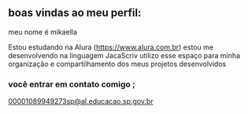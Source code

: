 ## boas vindas ao meu perfil:

meu nome é mikaella 
 
Estou estudando na Alura (https://www.alura.com.br)
estou me desenvolvendo na linguagem JacaScriv
utilizo esse espaço para minha organização e compartilhamento dos meus projetos desenvolvidos

### você entrar em contato comigo ;

00001089949273sp@al.educacao.sp.gov.br
